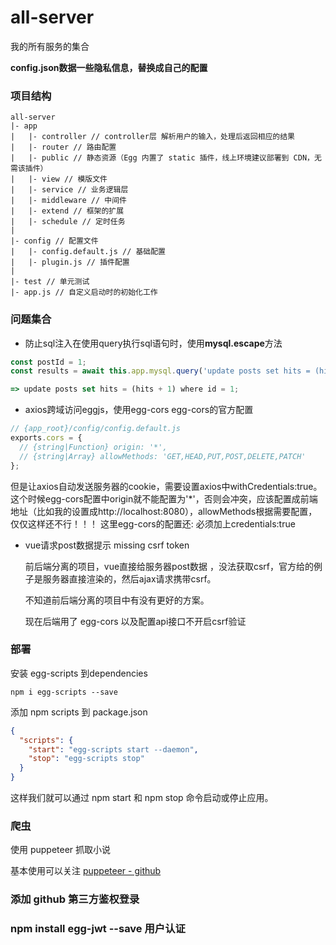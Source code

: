 # all-server
我的所有服务的集合

**config.json数据一些隐私信息，替换成自己的配置**

### 项目结构
```
all-server
|- app
|   |- controller // controller层 解析用户的输入，处理后返回相应的结果
|   |- router // 路由配置
|   |- public // 静态资源（Egg 内置了 static 插件，线上环境建议部署到 CDN，无需该插件）
|   |- view // 模版文件
|   |- service // 业务逻辑层
|   |- middleware // 中间件
|   |- extend // 框架的扩展
|   |- schedule // 定时任务
|
|- config // 配置文件
|   |- config.default.js // 基础配置
|   |- plugin.js // 插件配置
|
|- test // 单元测试
|- app.js // 自定义启动时的初始化工作
```
### 问题集合
* 防止sql注入在使用query执行sql语句时，使用**mysql.escape**方法
```javascript
const postId = 1;
const results = await this.app.mysql.query('update posts set hits = (hits + ?) where id = ?', [1, postId]);

=> update posts set hits = (hits + 1) where id = 1;
```

* axios跨域访问eggjs，使用egg-cors
egg-cors的官方配置
```javascript
// {app_root}/config/config.default.js
exports.cors = {
  // {string|Function} origin: '*',
  // {string|Array} allowMethods: 'GET,HEAD,PUT,POST,DELETE,PATCH'
};
```
但是让axios自动发送服务器的cookie，需要设置axios中withCredentials:true。这个时候egg-cors配置中origin就不能配置为'*'，否则会冲突，应该配置成前端地址（比如我的设置成http://localhost:8080），allowMethods根据需要配置，仅仅这样还不行！！！
这里egg-cors的配置还:
必须加上credentials:true

* vue请求post数据提示 missing csrf token

  前后端分离的项目，vue直接给服务器post数据 ，没法获取csrf，官方给的例子是服务器直接渲染的，然后ajax请求携带csrf。

  不知道前后端分离的项目中有没有更好的方案。

  现在后端用了 egg-cors  以及配置api接口不开启csrf验证


### 部署
安装 egg-scripts 到dependencies
```
npm i egg-scripts --save
```
添加 npm scripts 到 package.json
```json
{
  "scripts": {
    "start": "egg-scripts start --daemon",
    "stop": "egg-scripts stop"
  }
}
```
这样我们就可以通过 npm start 和 npm stop 命令启动或停止应用。

### 爬虫
使用 puppeteer 抓取小说

基本使用可以关注 [puppeteer - github](https://github.com/GoogleChrome/puppeteer)


### 添加 github 第三方鉴权登录

### npm install egg-jwt --save 用户认证